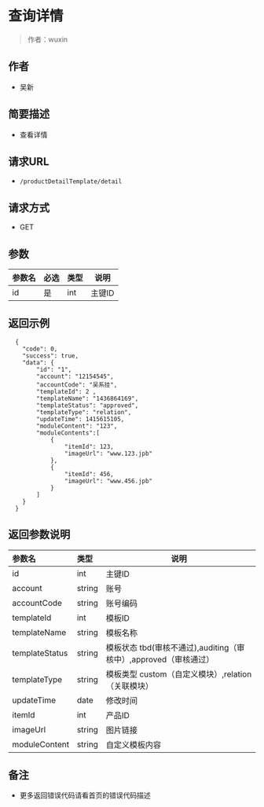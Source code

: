 # 查询详情

> 作者：wuxin

## 作者
- 吴新

    
## 简要描述

- 查看详情

## 请求URL
- `/productDetailTemplate/detail `
  
## 请求方式
- GET 

## 参数

|参数名|必选|类型|说明|
|:----    |:---|:----- |-----   |
|id |是  |int |主键ID   |

## 返回示例 

``` 
  {
    "code": 0,
	"success": true,
    "data": {
        "id": "1",
		"account": "12154545",
		"accountCode": "吴系挂",
		"templateId": 2 ,
		"templateName": "1436864169",
		"templateStatus": "approved",
		"templateType": "relation",
		"updateTime": 1415615105,
		"moduleContent": "123",
		"moduleContents":[
			{
				"itemId": 123,
				"imageUrl": "www.123.jpb"
			},
			{
				"itemId": 456,
				"imageUrl": "www.456.jpb"
			}
		]
    }
  }
```

## 返回参数说明 

|参数名|类型|说明|
|:-----  |:-----|-----                           |
|id |int   | 主键ID  |
|account |string   | 账号  |
|accountCode |string   | 账号编码  |
|templateId |int   | 模板ID  |
|templateName |string   | 模板名称  |
|templateStatus |string   | 模板状态 tbd(审核不通过),auditing（审核中）,approved（审核通过）  |
|templateType |string   | 模板类型 custom（自定义模块）,relation（关联模块）  |
|updateTime |date   | 修改时间  |
|itemId |int   | 产品ID  |
|imageUrl |string   | 图片链接  |
|moduleContent|string|自定义模板内容|

## 备注 

- 更多返回错误代码请看首页的错误代码描述